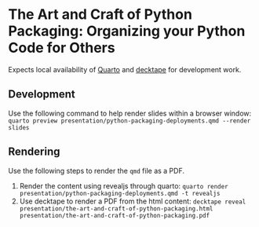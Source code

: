 # The Art and Craft of Python Packaging: Organizing your Python Code for Others

Expects local availability of [Quarto](https://quarto.org/docs/) and [decktape](https://github.com/astefanutti/decktape) for development work.

## Development

Use the following command to help render slides within a browser window:
`quarto preview presentation/python-packaging-deployments.qmd --render slides`

## Rendering

Use the following steps to render the `qmd` file as a PDF.

1. Render the content using revealjs through quarto: `quarto render presentation/python-packaging-deployments.qmd -t revealjs`
2. Use decktape to render a PDF from the html content: `decktape reveal presentation/the-art-and-craft-of-python-packaging.html presentation/the-art-and-craft-of-python-packaging.pdf`
